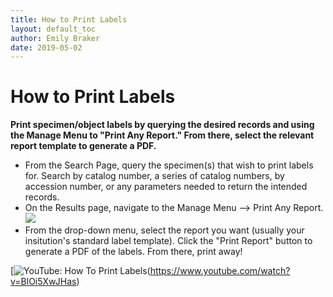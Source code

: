 ```yaml
---
title: How to Print Labels
layout: default_toc
author: Emily Braker
date: 2019-05-02
---
```

# How to Print Labels

**Print specimen/object labels by querying the desired records and using the Manage Menu to "Print Any Report." From there, select the relevant report template to generate a PDF.**

* From the Search Page, query the specimen(s) that wish to print labels for. Search by catalog number, a series of catalog numbers, by accession number, or any parameters needed to return the intended records.
* On the Results page, navigate to the Manage Menu --> Print Any Report. 
![](https://raw.githubusercontent.com/ArctosDB/documentation-wiki/gh-pages/images/uploads/print_any_report.JPG)
* From the drop-down menu, select the report you want (usually your insitution's standard label template). Click the "Print Report" button to generate a PDF of the labels. From there, print away!

[![YouTube: How To Print Labels](https://youtu.be/BlOi5XwJHas)(https://www.youtube.com/watch?v=BlOi5XwJHas)
